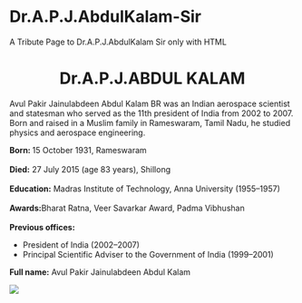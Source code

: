 # Dr.A.P.J.AbdulKalam-Sir
A Tribute Page to Dr.A.P.J.AbdulKalam Sir only with HTML
<!DOCTYPE html>
<html>
<head>
  
<title>Tribute page</title>
</head>
<body>

<h1 align="center"> Dr.A.P.J.ABDUL KALAM</h1>
  <p>Avul Pakir Jainulabdeen Abdul Kalam BR was an Indian aerospace scientist and statesman who served as the 11th president of India from 2002 to 2007.<br> Born and raised in a Muslim family in Rameswaram, Tamil Nadu, he studied physics and aerospace engineering.
  <div><b>Born: </b>15 October 1931, Rameswaram</div>
  <br>
  <div><b>Died:</b> 27 July 2015 (age 83 years), Shillong</div>
<br>
  <div><b>Education:</b> Madras Institute of Technology, Anna University (1955–1957)</div>
<br>
  <div><b>Awards:</b>Bharat Ratna, Veer Savarkar Award, Padma Vibhushan</div>
<br>
  <div><b>Previous offices:</b><ul>
  <li>President of India (2002–2007)</li>
    <li>Principal Scientific Adviser to the Government of India (1999–2001)</li>
</ul></div>
  <div><b>Full name:</b> Avul Pakir Jainulabdeen Abdul Kalam</div>
</p>
<img src="https://stantonyscollegepeerumade.ac.in/wp-content/uploads/2022/03/APJ-VOK-2.png">
  
</body>
</html>


